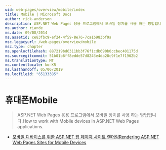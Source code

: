```yaml
---
uid: web-pages/overview/mobile/index
title: Mobile | Microsoft Docs
author: rick-anderson
description: ASP.NET Web Pages 응용 프로그램에서 모바일 장치를 사용 하는 방법입니다.
ms.author: riande
ms.date: 09/08/2014
ms.assetid: ce83fbc9-ef24-4f59-8e76-7ca1b983bf9a
msc.legacyurl: /web-pages/overview/mobile
msc.type: chapter
ms.openlocfilehash: 887219bd6311bb3f76f1cdb690b0ccbec401175d
ms.sourcegitcommit: 51b01b6ff8edde57d8243e4da28c9f1e7f1962b2
ms.translationtype: MT
ms.contentlocale: ko-KR
ms.lasthandoff: 05/06/2019
ms.locfileid: "65133385"
---
```

# <a name="mobile"></a><span data-ttu-id="6ac17-103">휴대폰</span><span class="sxs-lookup"><span data-stu-id="6ac17-103">Mobile</span></span>

> <span data-ttu-id="6ac17-104">ASP.NET Web Pages 응용 프로그램에서 모바일 장치를 사용 하는 방법입니다.</span><span class="sxs-lookup"><span data-stu-id="6ac17-104">How to work with Mobile devices in ASP.NET Web Pages applications.</span></span>

- [<span data-ttu-id="6ac17-105">모바일 디바이스를 위한 ASP.NET 웹 페이지 사이트 렌더링</span><span class="sxs-lookup"><span data-stu-id="6ac17-105">Rendering ASP.NET Web Pages Sites for Mobile Devices</span></span>](rendering-aspnet-web-pages-sites-for-mobile-devices.md)
